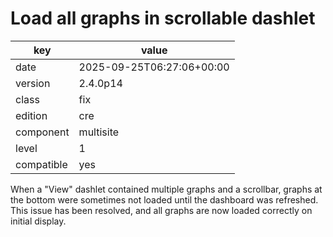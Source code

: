 [//]: # (werk v2)
# Load all graphs in scrollable dashlet

key        | value
---------- | ---
date       | 2025-09-25T06:27:06+00:00
version    | 2.4.0p14
class      | fix
edition    | cre
component  | multisite
level      | 1
compatible | yes

When a "View" dashlet contained multiple graphs and a scrollbar, graphs at the
bottom were sometimes not loaded until the dashboard was refreshed. This issue
has been resolved, and all graphs are now loaded correctly on initial display.
